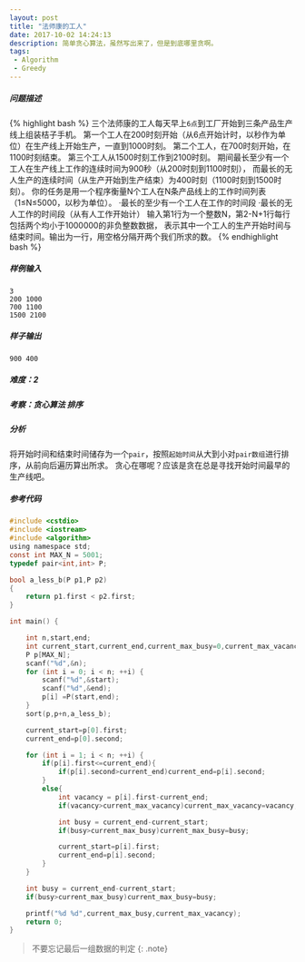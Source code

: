 ```yaml
---
layout: post
title: "法师康的工人"
date: 2017-10-02 14:24:13
description: 简单贪心算法，虽然写出来了，但是到底哪里贪啊。
tags: 
 - Algorithm
 - Greedy
---
```

##### 问题描述

{% highlight bash %}
三个法师康的工人每天早上`6点`到工厂开始到三条产品生产线上组装桔子手机。
第一个工人在200时刻开始（从6点开始计时，以秒作为单位）在生产线上开始生产，一直到1000时刻。
第二个工人，在700时刻开始，在1100时刻结束。
第三个工人从1500时刻工作到2100时刻。
期间最长至少有一个工人在生产线上工作的连续时间为900秒（从200时刻到1100时刻），
而最长的无人生产的连续时间（从生产开始到生产结束）为400时刻（1100时刻到1500时刻）。
你的任务是用一个程序衡量N个工人在N条产品线上的工作时间列表（1≤N≤5000，以秒为单位）。
    ·最长的至少有一个工人在工作的时间段
    ·最长的无人工作的时间段（从有人工作开始计）
输入第1行为一个整数N，第2-N+1行每行包括两个均小于1000000的非负整数数据，
表示其中一个工人的生产开始时间与结束时间。输出为一行，用空格分隔开两个我们所求的数。
{% endhighlight bash %}

##### 样例输入
    3
    200 1000
    700 1100
    1500 2100

##### 样子输出
    900 400

##### 难度：2
##### 考察：贪心算法 排序
##### 分析
将开始时间和结束时间储存为一个`pair`，按照`起始时间`从大到小对`pair数组`进行排序，从前向后遍历算出所求。
贪心在哪呢？应该是贪在总是寻找开始时间最早的生产线吧。
##### 参考代码
```c
#include <cstdio>
#include <iostream>
#include <algorithm>
using namespace std;
const int MAX_N = 5001;
typedef pair<int,int> P;

bool a_less_b(P p1,P p2)
{
    return p1.first < p2.first;
}

int main() {

    int n,start,end;
    int current_start,current_end,current_max_busy=0,current_max_vacancy=0;
    P p[MAX_N];
    scanf("%d",&n);
    for (int i = 0; i < n; ++i) {
        scanf("%d",&start);
        scanf("%d",&end);
        p[i] =P(start,end);
    }
    sort(p,p+n,a_less_b);

    current_start=p[0].first;
    current_end=p[0].second;

    for (int i = 1; i < n; ++i) {
        if(p[i].first<=current_end){
            if(p[i].second>current_end)current_end=p[i].second;
        }
        else{
            int vacancy = p[i].first-current_end;
            if(vacancy>current_max_vacancy)current_max_vacancy=vacancy;

            int busy = current_end-current_start;
            if(busy>current_max_busy)current_max_busy=busy;

            current_start=p[i].first;
            current_end=p[i].second;
        }
    }

    int busy = current_end-current_start;
    if(busy>current_max_busy)current_max_busy=busy;

    printf("%d %d",current_max_busy,current_max_vacancy);
    return 0;
}
```
> 不要忘记最后一组数据的判定
{: .note}
